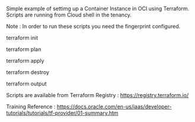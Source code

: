 Simple example of settimg up a Container Instance in OCI using Terraform. Scripts are running from Cloud shell in the tenancy.

Note : In order to run these scripts you need the fingerprint configured.

terraform init

terraform plan

terraform apply

terraform destroy

terraform output

Scripts are available from Terraform Registry : https://registry.terraform.io/

Training Reference : https://docs.oracle.com/en-us/iaas/developer-tutorials/tutorials/tf-provider/01-summary.htm
